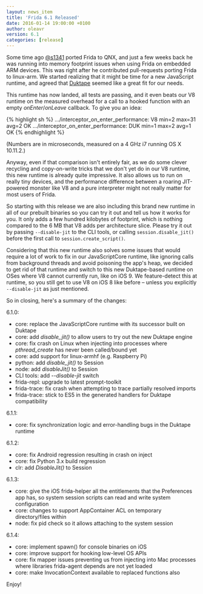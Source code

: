 ```yaml
---
layout: news_item
title: 'Frida 6.1 Released'
date: 2016-01-14 19:00:00 +0100
author: oleavr
version: 6.1
categories: [release]
---
```


Some time ago [@s1341](https://github.com/s1341) ported Frida to QNX, and just a
few weeks back he was running into memory footprint issues when using Frida on
embedded ARM devices. This was right after he contributed pull-requests porting
Frida to linux-arm. We started realizing that it might be time for a new
JavaScript runtime, and agreed that [Duktape](http://duktape.org/) seemed like a
great fit for our needs.

This runtime has now landed, all tests are passing, and it even beats our V8
runtime on the measured overhead for a call to a hooked function with an empty
*onEnter*/*onLeave* callback. To give you an idea:

{% highlight sh %}
…/interceptor_on_enter_performance: V8 min=2 max=31 avg=2 OK
…/interceptor_on_enter_performance: DUK min=1 max=2 avg=1 OK
{% endhighlight %}

(Numbers are in microseconds, measured on a 4 GHz i7 running OS X 10.11.2.)

Anyway, even if that comparison isn't entirely fair, as we do some clever
recycling and copy-on-write tricks that we don't yet do in our V8 runtime, this
new runtime is already quite impressive. It also allows us to run on really tiny
devices, and the performance difference between a roaring JIT-powered monster
like V8 and a pure interpreter might not really matter for most users of Frida.

So starting with this release we are also including this brand new runtime
in all of our prebuilt binaries so you can try it out and tell us how it works
for you. It only adds a few hundred kilobytes of footprint, which is nothing
compared to the 6 MB that V8 adds per architecture slice. Please try it out
by passing `--disable-jit` to the CLI tools, or calling `session.disable_jit()`
before the first call to `session.create_script()`.

Considering that this new runtime also solves some issues that would require a
lot of work to fix in our JavaScriptCore runtime, like ignoring calls from
background threads and avoid poisoning the app's heap, we decided to get rid
of that runtime and switch to this new Duktape-based runtime on OSes where V8
cannot currently run, like on iOS 9. We feature-detect this at runtime, so you
still get to use V8 on iOS 8 like before – unless you explicitly `--disable-jit`
as just mentioned.

So in closing, here's a summary of the changes:

6.1.0:

- core: replace the JavaScriptCore runtime with its successor built on Duktape
- core: add *disable_jit()* to allow users to try out the new Duktape engine
- core: fix crash on Linux when injecting into processes where *pthread_create*
        has never been called/bound yet
- core: add support for linux-armhf (e.g. Raspberry Pi)
- python: add *disable_jit()* to Session
- node: add *disableJit()* to Session
- CLI tools: add *--disable-jit* switch
- frida-repl: upgrade to latest prompt-toolkit
- frida-trace: fix crash when attempting to trace partially resolved imports
- frida-trace: stick to ES5 in the generated handlers for Duktape compatibility

6.1.1:

- core: fix synchronization logic and error-handling bugs in the Duktape runtime

6.1.2:

- core: fix Android regression resulting in crash on inject
- core: fix Python 3.x build regression
- clr: add *DisableJit()* to Session

6.1.3:

- core: give the iOS frida-helper all the entitlements that the Preferences app
        has, so system session scripts can read and write system configuration
- core: changes to support AppContainer ACL on temporary directory/files within
- node: fix pid check so it allows attaching to the system session

6.1.4:

- core: implement spawn() for console binaries on iOS
- core: improve support for hooking low-level OS APIs
- core: fix mapper issues preventing us from injecting into Mac processes
        where libraries frida-agent depends are not yet loaded
- core: make InvocationContext available to replaced functions also

Enjoy!

